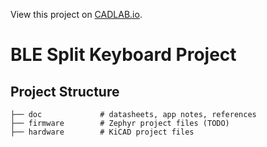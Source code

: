 View this project on [CADLAB.io](https://cadlab.io/project/22910). 

# BLE Split Keyboard Project

## Project Structure

    ├── doc             # datasheets, app notes, references
    ├── firmware        # Zephyr project files (TODO)
    ├── hardware        # KiCAD project files 
